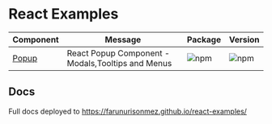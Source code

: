 # React Examples


| Component | Message | Package | Version |
|-------|-------|-------|-------|
|[ Popup ](https://www.npmjs.com/package/react-ts-popup)| React Popup Component - Modals,Tooltips and Menus | <img src="https://img.shields.io/npm/dm/react-ts-popup.svg?maxAge=86400" alt="npm" style="max-width:100%;" /> | <img src="https://img.shields.io/npm/v/react-ts-popup" alt="npm" data-canonical-src="https://img.shields.io/npm/v/react-ts-popup.svg?maxAge=86400" style="max-width:100%;" /> |

## Docs

Full docs deployed to https://farunurisonmez.github.io/react-examples/
